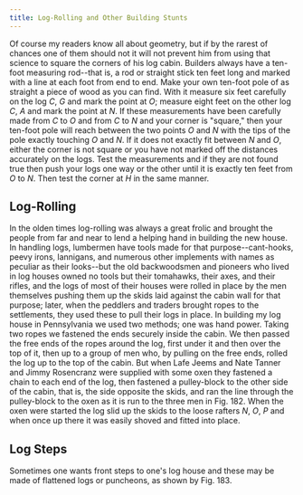 ```yaml
---
title: Log-Rolling and Other Building Stunts
---
```

Of course my readers know all about geometry, but if by the rarest of
chances one of them should not it will not prevent him from using that
science to square the corners of his log cabin. Builders always have a
ten-foot measuring rod--that is, a rod or straight stick ten feet long and
marked with a line at each foot from end to end. Make your own ten-foot
pole of as straight a piece of wood as you can find. With it measure six
feet carefully on the log _C_, _G_ and mark the point at _O_; measure eight
feet on the other log _C_, _A_ and
mark the point at _N_. If these measurements have been carefully made from
_C_ to _O_ and from _C_ to _N_ and your corner is "square," then your
ten-foot pole will reach between the two points _O_ and _N_ with the tips
of the pole exactly touching _O_ and _N_. If it does not exactly fit
between _N_ and _O_, either the corner is not square or you have not
marked off the distances accurately on the logs. Test the measurements and
if they are not found true then push your logs one way or the other until
it is exactly ten feet from _O_ to _N_. Then test the corner at _H_ in the
same manner.


## Log-Rolling

In the olden times log-rolling was always a great frolic and brought the
people from far and near to lend a helping hand in building the new house.
In handling logs, lumbermen have tools made for that purpose--cant-hooks,
peevy irons, lannigans, and numerous other implements with names as
peculiar as their looks--but the old backwoodsmen and pioneers who lived
in log houses owned no tools but their tomahawks, their axes, and their
rifles, and the logs of most of their houses were rolled in place by the
men themselves pushing them up the skids laid against the cabin wall for
that purpose; later, when the peddlers and traders brought ropes to the
settlements, they used these to pull their logs in place. In building my
log house in Pennsylvania we used two methods; one was hand power. Taking
two ropes we fastened the ends securely inside the cabin. We
then passed the free ends of the ropes around the log, first under it and
then over the top of it, then up to a group of men who, by pulling on the
free ends, rolled the log up to the top of the cabin. But when
Lafe Jeems and Nate Tanner and Jimmy Rosencranz were supplied with some
oxen they fastened a chain to each end of the log, then
fastened a pulley-block to the other side of the cabin, that is, the side
opposite the skids, and ran the line through the pulley-block to the oxen
as it is run to the three men in Fig. 182. When the oxen were started the
log slid up the skids to the loose rafters _N_, _O_, _P_ and when once up
there it was easily shoved and fitted into place.


## Log Steps

Sometimes one wants front steps to one's log house and these may be made
of flattened logs or puncheons, as shown by Fig. 183.